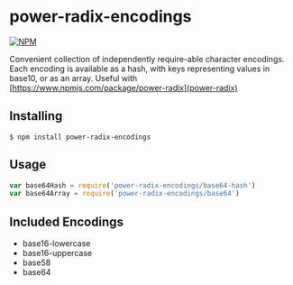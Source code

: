 power-radix-encodings
=====================

[![NPM](https://nodei.co/npm/power-radix-encodings.png?compact=true)](https://nodei.co/npm/power-radix-encodings/)  

Convenient collection of independently require-able character encodings.  
Each encoding is available as a hash, with keys representing values in base10, or as an array.
Useful with [https://www.npmjs.com/package/power-radix](power-radix)

Installing
----------
```
$ npm install power-radix-encodings
```

Usage
-----
```js
var base64Hash = require('power-radix-encodings/base64-hash')
var base64Array = require('power-radix-encodings/base64')
```

Included Encodings
------------------
 - base16-lowercase
 - base16-uppercase
 - base58
 - base64
